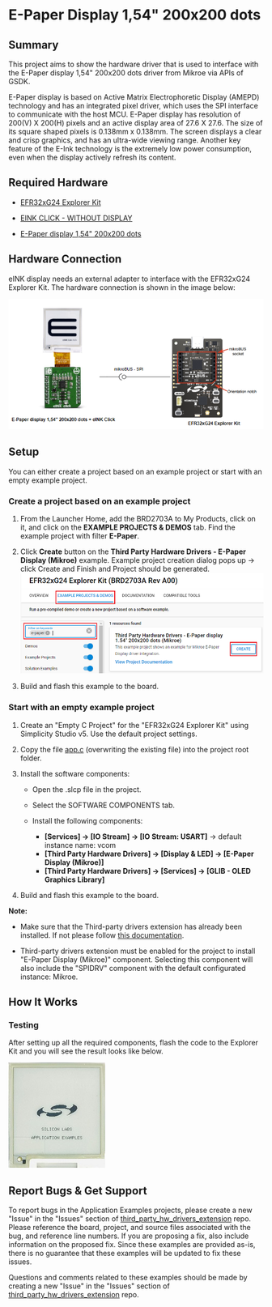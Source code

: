 # E-Paper Display 1,54" 200x200 dots #

## Summary ##

This project aims to show the hardware driver that is used to interface with the E-Paper display 1,54" 200x200 dots driver from Mikroe via APIs of GSDK.

E-Paper display is based on Active Matrix Electrophoretic Display (AMEPD) technology and has an integrated pixel driver, which uses the SPI interface to communicate with the host MCU. E-Paper display has resolution of 200(V) X 200(H) pixels and an active display area of 27.6 X 27.6. The size of its square shaped pixels is 0.138mm x 0.138mm. The screen displays a clear and crisp graphics, and has an ultra-wide viewing range. Another key feature of the E-Ink technology is the extremely low power consumption, even when the display actively refresh its content.

## Required Hardware ##

- [EFR32xG24 Explorer Kit](https://www.silabs.com/development-tools/wireless/efr32xg24-explorer-kit?tab=overview)

- [EINK CLICK - WITHOUT DISPLAY](https://www.mikroe.com/eink-click-without-display)

- [E-Paper display 1,54" 200x200 dots](https://www.mikroe.com/e-paper-display-154-200x200-dots)

## Hardware Connection ##

eINK display needs an external adapter to interface with the EFR32xG24 Explorer Kit. The hardware connection is shown in the image below:

![board](image/hardware_connection.png)

## Setup ##

You can either create a project based on an example project or start with an empty example project.

### Create a project based on an example project ###

1. From the Launcher Home, add the BRD2703A to My Products, click on it, and click on the **EXAMPLE PROJECTS & DEMOS** tab. Find the example project with filter **E-Paper**.

2. Click **Create** button on the **Third Party Hardware Drivers - E-Paper Display (Mikroe)** example. Example project creation dialog pops up -> click Create and Finish and Project should be generated.
![Create_example](image/create_example.png)

3. Build and flash this example to the board.

### Start with an empty example project ###

1. Create an "Empty C Project" for the "EFR32xG24 Explorer Kit" using Simplicity Studio v5. Use the default project settings.

2. Copy the file [app.c](https://github.com/SiliconLabs/third_party_hw_drivers_extension/tree/master/app/example/mikroe_e_paper) (overwriting the existing file) into the project root folder.

3. Install the software components:

    - Open the .slcp file in the project.

    - Select the SOFTWARE COMPONENTS tab.

    - Install the following components:

        - **[Services] → [IO Stream] → [IO Stream: USART]** → default instance name: vcom
        - **[Third Party Hardware Drivers] → [Display & LED] → [E-Paper Display (Mikroe)]**
        - **[Third Party Hardware Drivers] → [Services] → [GLIB - OLED Graphics Library]**

4. Build and flash this example to the board.

**Note:**

- Make sure that the Third-party drivers extension has already been installed. If not please follow [this documentation](https://github.com/SiliconLabs/third_party_hw_drivers_extension/blob/master/README.md).

- Third-party drivers extension must be enabled for the project to install "E-Paper Display (Mikroe)" component. Selecting this component will also include the "SPIDRV" component with the default configurated instance: Mikroe.

## How It Works ##

### Testing ###

After setting up all the required components, flash the code to the Explorer Kit and you will see the result looks like below.

![result](image/result.png)

## Report Bugs & Get Support ##

To report bugs in the Application Examples projects, please create a new "Issue" in the "Issues" section of [third_party_hw_drivers_extension](https://github.com/SiliconLabs/third_party_hw_drivers_extension) repo. Please reference the board, project, and source files associated with the bug, and reference line numbers. If you are proposing a fix, also include information on the proposed fix. Since these examples are provided as-is, there is no guarantee that these examples will be updated to fix these issues.

Questions and comments related to these examples should be made by creating a new "Issue" in the "Issues" section of [third_party_hw_drivers_extension](https://github.com/SiliconLabs/third_party_hw_drivers_extension) repo.
